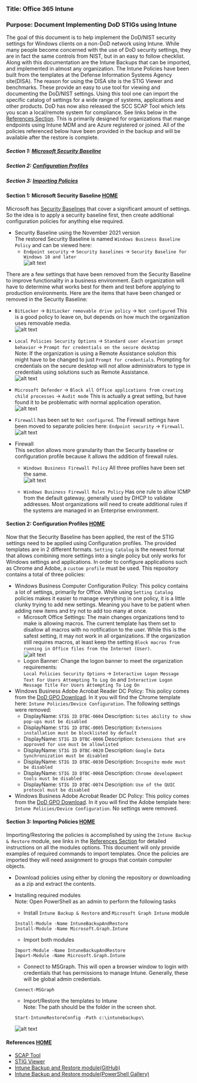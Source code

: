 ### Title: Office 365 Intune  
### Purpose: Document Implementing DoD STIGs using Intune   
The goal of this document is to help implement the DoD/NIST security settings for Windows clients on a non-DoD network using Intune.  While many people become concerned with the use of DoD security settings, they are in fact the same controls from NIST, but in an easy to follow checklist.  Along with this documentation are the Intune Backups that can be imported, and implemented in almost any organization.  The Intune Policies have been built from the templates at the Defense Information Systems Agency site(DISA).  The reason for using the DISA site is the STIG Viewer and benchmarks.  These provide an easy to use tool for viewing and documenting the DoD/NIST settings.  Using this tool one can import the specific catalog of settings for a wide range of systems, applications and other products.  DoD has now also released the SCC SCAP Tool which lets you scan a local/remote system for compliance.  See links below in the [References Section](#references).  This is primarily designed for organizations that mange endpoints using Intune MDM and are Azure registered or joined.  All of the policies referenced below have been provided in the backup and will be available after the restore is complete.  
##### Section 1: [Microsoft Security Baseline](#section-1-microsoft-security-baseline)  
##### Section 2: [Configuration Profiles](#section-2-configuration-profiles)  
##### Section 3: [Importing Policies](#section-3-importing-policies)  

#### Section 1: Microsoft Security Baseline [HOME](#title-office-365-intune)
Microsoft has [Security Baselines](https://docs.microsoft.com/en-us/mem/intune/protect/security-baseline-settings-mdm-all?pivots=november-2021) that cover a significant amount of settings.  So the idea is to apply a security baseline first, then create additional configuration policies for anything else required.  

* Security Baseline using the November 2021 version  
The restored Security Baseline is named `Windows Business Baseline Policy` and can be viewed here:  
  * `Endpoint security` -> `Security baselines` -> `Security Baseline for Windows 10 and later`  
  ![alt text](img/security-baselines.png "Security Baselines")  

There are a few settings that have been removed from the Security Baseline to improve functionality in a business environment.  Each organization will have to determine what works best for them and test before applying to production environments.  Here are the items that have been changed or removed in the Security Baseline:
  * `BitLocker` -> `BitLocker removable drive policy` -> `Not configured`  This is a good policy to leave on, but depends on how much the organization uses removable media.  
  ![alt text](img/bitlocker.png "BitLocker Removable Drive Policy")  
  * `Local Policies Security Options` -> `Standard user elevation prompt behavior` -> `Prompt for credentials on the secure desktop`  
  Note: If the organization is using a Remote Assistance solution this might have to be changed to just `Prompt for credentials`.  Prompting for credentials on the secure desktop will not allow administrators to type in credentials using solutions such as Remote Assistance.  
  ![alt text](img/uac.png "UAC")
  * `Microsoft Defender` -> `Block all Office applications from creating child processes` -> `Audit mode`  This is actually a great setting, but have found it to be problematic with normal application operation.  
  ![alt text](img/defender.png "Microsoft Defender child processes")
  * `Firewall` has been set to `Not configured`.  The Firewall settings have been moved to separate policies here: `Endpoint security` -> `Firewall`.  
  ![alt text](img/firewall.png "Firewall")  

* Firewall  
This section allows more granularity than the Security baseline or configuration profile because it allows the addition of firewall rules.  
  * `Windows Business Firewall Policy`  All three profiles have been set the same.  
  ![alt text](img/firewall-settings.png "Firewall Settings")

  * `Windows Business Firewall Rules Policy` Has one rule to allow ICMP from the default gateway, generally used by DHCP to validate addresses.  Most organizations will need to create additional rules if the systems are managed in an Enterprise environment.  

#### Section 2: Configuration Profiles [HOME](#title-office-365-intune)  
Now that the Security Baseline has been applied, the rest of the STIG settings need to be applied using Configuration profiles.  The provided templates are in 2 different formats.  `Setting Catalog` is the newest format that allows combining more settings into a single policy but only works for Windows settings and applications.  In order to configure applications such as Chrome and Adobe, a `custom profile` must be used.  This repository contains a total of three policies:  
* Windows Business Computer Configuration Policy:  This policy contains a lot of settings, primarily for Office.  While using `Setting Catalog` policies makes it easier to manage everything in one policy, it is a little clunky trying to add new settings.  Meaning you have to be patient when adding new items and try not to add too many at once.   
  * Microsoft Office Settings: The main changes organizations tend to make is allowing macros.  The current template has them set to disallow all macros with no notification to the user.  While this is the safest setting, it may not work in all organizations.  If the organization still requires macros, at least keep the setting `Block macros from running in Office files from the Internet (User)`.  
  ![alt text](img/macro.png "Office Macros")
  * Logon Banner: Change the logon banner to meet the organization requirements:  
  `Local Policies Security Options` -> `Interactive Logon Message Text For Users Attempting To Log On` and `Interactive Logon Message Title For Users Attempting To Log On`  
* Windows Business Adobe Acrobat Reader DC Policy: This policy comes from the [DoD GPO Download](https://public.cyber.mil/stigs/gpo/).  In it you will find the Chrome template here: `Intune Policies/Device Configuration`.  The following settings were removed:
  * DisplayName: `STIG ID DTBC-0004` Description: `Sites ability to show pop-ups must be disabled`  
  * DisplayName: `STIG ID DTBC-0005` Description: `Extensions installation must be blocklisted by default`  
  * DisplayName: `STIG ID DTBC-0006` Description: `Extensions that are approved for use must be allowlisted`   
  * DisplayName: `STIG ID DTBC-0020` Description: `Google Data Synchronization must be disabled`  
  * DisplayName: `STIG ID DTBC-0030` Description: `Incognito mode must be disabled`  
  * DisplayName: `STIG ID DTBC-0068` Description: `Chrome development tools must be disabled`  
  * DisplayName: `STIG ID DTBC-0074` Description: `Use of the QUIC protocol must be disabled`  
* Windows Business Adobe Acrobat Reader DC Policy: This policy comes from the [DoD GPO Download](https://public.cyber.mil/stigs/gpo/).  In it you will find the Adobe template here: `Intune Policies/Device Configuration`.  No settings were removed.

#### Section 3: Importing Policies [HOME](#title-office-365-intune)  
Importing/Restoring the policies is accomplished by using the `Intune Backup & Restore` module, see links in the [References Section](#References) for detailed instructions on all the modules options.  This document will only provide examples of required commands to import templates.  Once the policies are imported they will need assignment to groups that contain computer objects.  
* Download policies using either by cloning the repository or downloading as a zip and extract the contents.   
* Installing required modules  
Note: Open PowerShell as an admin to perform the following tasks  
  * Install `Intune Backup & Restore` and `Microsoft Graph Intune` module
  ```
  Install-Module -Name IntuneBackupAndRestore
  Install-Module -Name Microsoft.Graph.Intune
  ```

  * Import both modules  
  ```
  Import-Module -Name IntuneBackupAndRestore
  Import-Module -Name Microsoft.Graph.Intune
  ```

  * Connect to MSGraph.  This will open a browser window to login with credentials that has permissions to manage Intune.  Generally, these will be global admin credentials.  
  ```
  Connect-MSGraph
  ```

  * Import/Restore the templates to Intune  
  Note: The path should be the folder in the screen shot.  
  ```
  Start-IntuneRestoreConfig -Path c:\intunebackups\
  ```
  ![alt text](img/rootdirectory.png "Root Folder")


#### References [HOME](#title-office-365-intune)  
* [SCAP Tool](https://dl.dod.cyber.mil/wp-content/uploads/stigs/zip/scc-5.4.2_Windows_bundle.zip)
* [STIG Viewer](https://dl.dod.cyber.mil/wp-content/uploads/stigs/zip/U_STIGViewer_2-15_Win64.zip)
* [Intune Backup and Restore module(GitHub)](https://github.com/jseerden/IntuneBackupAndRestore)  
* [Intune Backup and Restore module(PowerShell Gallery)](https://www.powershellgallery.com/packages/IntuneBackupAndRestore)  

